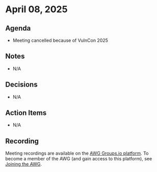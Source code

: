 # April 08, 2025

## Agenda

* Meeting cancelled because of VulnCon 2025

## Notes

* N/A

## Decisions

* N/A

## Action Items

* N/A

## Recording

Meeting recordings are available on the [AWG Groups.io platform](https://cve-cwe-programs.groups.io/g/AWG/files/MeetingRecordings).
To become a member of the AWG (and gain access to this platform), see [Joining the AWG](https://github.com/CVEProject/automation-working-group?tab=readme-ov-file#joining-the-awg).
